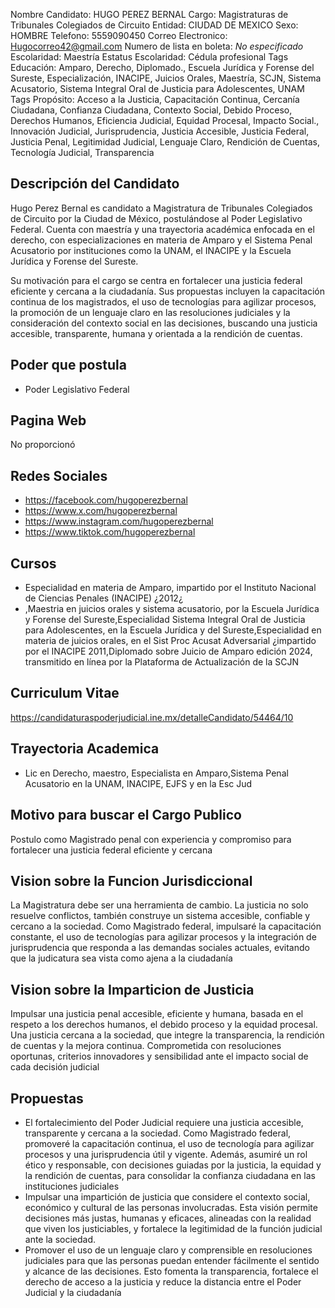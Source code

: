 Nombre Candidato: HUGO PEREZ BERNAL
Cargo: Magistraturas de Tribunales Colegiados de Circuito
Entidad: CIUDAD DE MEXICO
Sexo: HOMBRE
Telefono: 5559090450
Correo Electronico: Hugocorreo42@gmail.com
Numero de lista en boleta: *No especificado*
Escolaridad: Maestría
Estatus Escolaridad: Cédula profesional
Tags Educación: Amparo, Derecho, Diplomado., Escuela Jurídica y Forense del Sureste, Especialización, INACIPE, Juicios Orales, Maestría, SCJN, Sistema Acusatorio, Sistema Integral Oral de Justicia para Adolescentes, UNAM
Tags Propósito: Acceso a la Justicia, Capacitación Continua, Cercanía Ciudadana, Confianza Ciudadana, Contexto Social, Debido Proceso, Derechos Humanos, Eficiencia Judicial, Equidad Procesal, Impacto Social., Innovación Judicial, Jurisprudencia, Justicia Accesible, Justicia Federal, Justicia Penal, Legitimidad Judicial, Lenguaje Claro, Rendición de Cuentas, Tecnología Judicial, Transparencia


## Descripción del Candidato 

Hugo Perez Bernal es candidato a Magistratura de Tribunales Colegiados de Circuito por la Ciudad de México, postulándose al Poder Legislativo Federal. Cuenta con maestría y una trayectoria académica enfocada en el derecho, con especializaciones en materia de Amparo y el Sistema Penal Acusatorio por instituciones como la UNAM, el INACIPE y la Escuela Jurídica y Forense del Sureste. 

Su motivación para el cargo se centra en fortalecer una justicia federal eficiente y cercana a la ciudadanía. Sus propuestas incluyen la capacitación continua de los magistrados, el uso de tecnologías para agilizar procesos, la promoción de un lenguaje claro en las resoluciones judiciales y la consideración del contexto social en las decisiones, buscando una justicia accesible, transparente, humana y orientada a la rendición de cuentas.


## Poder que postula

- Poder Legislativo Federal


## Pagina Web

No proporcionó


## Redes Sociales

- https://facebook.com/hugoperezbernal
- https://www.x.com/hugoperezbernal
- https://www.instagram.com/hugoperezbernal
- https://www.tiktok.com/hugoperezbernal


## Cursos

- Especialidad en materia de Amparo, impartido por el Instituto Nacional de Ciencias Penales (INACIPE) ¿2012¿
- ,Maestria en juicios orales y sistema acusatorio, por la Escuela Jurídica y Forense del Sureste,Especialidad  Sistema Integral Oral de Justicia para Adolescentes, en la Escuela Jurídica y     del Sureste,Especialidad en materia de juicios orales, en el Sist Proc Acusat Adversarial ¿impartido por el INACIPE 2011,Diplomado sobre Juicio de Amparo edición 2024, transmitido en línea por la Plataforma de Actualización de la SCJN


## Curriculum Vitae

https://candidaturaspoderjudicial.ine.mx/detalleCandidato/54464/10


## Trayectoria Academica

- Lic en Derecho, maestro, Especialista en Amparo,Sistema Penal Acusatorio en la UNAM, INACIPE, EJFS y en la Esc Jud


## Motivo para buscar el Cargo Publico

Postulo como Magistrado penal con experiencia y compromiso para fortalecer una justicia federal eficiente y cercana


## Vision sobre la Funcion Jurisdiccional

La Magistratura debe ser una herramienta de cambio. La justicia no solo resuelve conflictos, también construye un sistema accesible, confiable y cercano a la sociedad. Como Magistrado federal, impulsaré la capacitación constante, el uso de tecnologías para agilizar procesos y la integración de jurisprudencia que responda a las demandas sociales actuales, evitando que la judicatura sea vista como ajena a la ciudadanía


## Vision sobre la Imparticion de Justicia

Impulsar una justicia penal accesible, eficiente y humana, basada en el respeto a los derechos humanos, el debido proceso y la equidad procesal. Una justicia cercana a la sociedad, que integre la transparencia, la rendición de cuentas y la mejora continua. Comprometida con resoluciones oportunas, criterios innovadores y sensibilidad ante el impacto social de cada decisión judicial


## Propuestas

- El fortalecimiento del Poder Judicial requiere una justicia accesible, transparente y cercana a la sociedad. Como Magistrado federal, promoveré la capacitación continua, el uso de tecnología para agilizar procesos y una jurisprudencia útil y vigente. Además, asumiré un rol ético y responsable, con decisiones guiadas por la justicia, la equidad y la rendición de cuentas, para consolidar la confianza ciudadana en las instituciones judiciales
- Impulsar una impartición de justicia que considere el contexto social, económico y cultural de las personas involucradas. Esta visión permite decisiones más justas, humanas y eficaces, alineadas con la realidad que viven los justiciables, y fortalece la legitimidad de la función judicial ante la sociedad.
- Promover el uso de un lenguaje claro y comprensible en resoluciones judiciales para que las personas puedan entender fácilmente el sentido y alcance de las decisiones. Esto fomenta la transparencia, fortalece el derecho de acceso a la justicia y reduce la distancia entre el Poder Judicial y la ciudadanía

